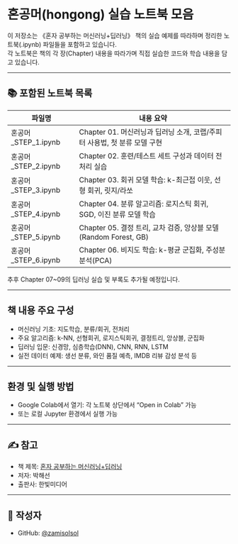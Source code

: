 # 혼공머(hongong) 실습 노트북 모음

이 저장소는 《혼자 공부하는 머신러닝+딥러닝》 책의 실습 예제를 따라하며 정리한 노트북(.ipynb) 파일들을 포함하고 있습니다.  
각 노트북은 책의 각 장(Chapter) 내용을 따라가며 직접 실습한 코드와 학습 내용을 담고 있습니다.

---

## 📚 포함된 노트북 목록

| 파일명 | 내용 요약 |
|--------|------------|
| 혼공머_STEP_1.ipynb | Chapter 01. 머신러닝과 딥러닝 소개, 코랩/주피터 사용법, 첫 분류 모델 구현 |
| 혼공머_STEP_2.ipynb | Chapter 02. 훈련/테스트 세트 구성과 데이터 전처리 실습 |
| 혼공머_STEP_3.ipynb | Chapter 03. 회귀 모델 학습: k-최근접 이웃, 선형 회귀, 릿지/라쏘 |
| 혼공머_STEP_4.ipynb | Chapter 04. 분류 알고리즘: 로지스틱 회귀, SGD, 이진 분류 모델 학습 |
| 혼공머_STEP_5.ipynb | Chapter 05. 결정 트리, 교차 검증, 앙상블 모델(Random Forest, GB) |
| 혼공머_STEP_6.ipynb | Chapter 06. 비지도 학습: k-평균 군집화, 주성분 분석(PCA) |

추후 Chapter 07~09의 딥러닝 실습 및 부록도 추가될 예정입니다.

---

##  책 내용 주요 구성

- 머신러닝 기초: 지도학습, 분류/회귀, 전처리
- 주요 알고리즘: k-NN, 선형회귀, 로지스틱회귀, 결정트리, 앙상블, 군집화
- 딥러닝 입문: 신경망, 심층학습(DNN), CNN, RNN, LSTM
- 실전 데이터 예제: 생선 분류, 와인 품질 예측, IMDB 리뷰 감성 분석 등

---

## 환경 및 실행 방법

- Google Colab에서 열기: 각 노트북 상단에서 “Open in Colab” 가능
- 또는 로컬 Jupyter 환경에서 실행 가능

---

## ✍️ 참고

- 책 제목: [혼자 공부하는 머신러닝+딥러닝](https://www.hanbit.co.kr/store/books/look.php?p_code=B3244729580)
- 저자: 박해선
- 출판사: 한빛미디어

---

## 📌 작성자

- GitHub: [@zamisolsol](https://github.com/zamisolsol)

